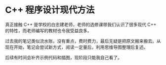 # C++ 程序设计现代方法

真正接触 C++ 是学校的白忠建老师，老师的选修课带我们认识了很多现代 C++ 的特性，而老师编写的教材也令我受益良多。

过去我的笔记类似流水账，没有重点，费时费力，最后无疑是把原文搬来搬去。从现在开始，笔记会尝试新方式，阅读一定量后，利用思维导图整理后复述。

后续有时间会补齐示例代码和插图，现阶段只能我自己看了。